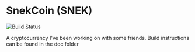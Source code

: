 SnekCoin (SNEK)
===========
[![Build Status](https://travis-ci.org/iamdavidfrancis/snekcoin.png?branch=master)](https://travis-ci.org/iamdavidfrancis/snekcoin)

A cryptocurrency I've been working on with some friends. Build instructions can be found in the doc folder
